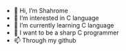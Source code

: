 - 👋 Hi, I’m Shahrome
- 👀 I’m interested in C language 
- 🌱 I’m currently learning C language 
- 💞️ I want to be a sharp C programmer 
- 📫 Through my github

<!---
Malik088/Malik088 is a ✨ special ✨ repository because its `README.md` (this file) appears on your GitHub profile.
You can click the Preview link to take a look at your changes.
--->
